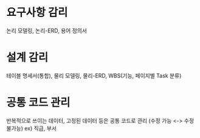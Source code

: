 # 요구사항 감리
논리 모델링, 논리-ERD, 용어 정의서

# 설계 감리
테이블 명세서(통합), 물리 모델링, 물리-ERD, WBS(기능, 페이지별 Task 분류)

# 공통 코드 관리
반복적으로 쓰이는 데이터, 고정된 데이터 등은 공통 코드로 관리 (수정 가능 <-> 수정 불가능) </n>
ex) 직급, 부서
